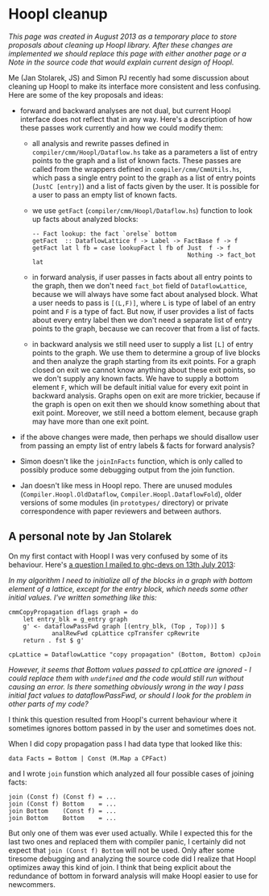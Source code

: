 # Hoopl cleanup



*This page was created in August 2013 as a temporary place to store proposals about cleaning up Hoopl library. After these changes are implemented we should replace this page with either another page or a Note in the source code that would explain current design of Hoopl.*



Me (Jan Stolarek, JS) and Simon PJ recently had some discussion about cleaning up Hoopl to make its interface more consistent and less confusing. Here are some of the key proposals and ideas:


- forward and backward analyses are not dual, but current Hoopl interface does not reflect that in any way. Here's a description of how these passes work currently and how we could modify them:

  - all analysis and rewrite passes defined in `compiler/cmm/Hoopl/Dataflow.hs` take as a parameters a list of entry points to the graph and a list of known facts. These passes are called from the wrappers defined in `compiler/cmm/CmmUtils.hs`, which pass a single entry point to the graph as a list of entry points (`JustC [entry]`) and a list of facts given by the user. It is possible for a user to pass an empty list of known facts.
  - we use `getFact` (`compiler/cmm/Hoopl/Dataflow.hs`) function to look up facts about analyzed blocks:

    ```wiki
    -- Fact lookup: the fact `orelse` bottom
    getFact  :: DataflowLattice f -> Label -> FactBase f -> f
    getFact lat l fb = case lookupFact l fb of Just  f -> f
                                               Nothing -> fact_bot lat
    ```
  - in forward analysis, if user passes in facts about all entry points to the graph, then we don't need `fact_bot` field of `DataflowLattice`, because we will always have some fact about analysed block. What a user needs to pass is `[(L,F)]`, where `L` is type of label of an entry point and `F` is a type of fact. But now, if user provides a list of facts about every entry label then we don't need a separate list of entry points to the graph, because we can recover that from a list of facts.
  - in backward analysis we still need user to supply a list `[L]` of entry points to the graph. We use them to determine a group of live blocks and then analyze the graph starting from its exit points. For a graph closed on exit we cannot know anything about these exit points, so we don't supply any known facts. We have to supply a bottom element `F`, which will be default initial value for every exit point in backward analysis. Graphs open on exit are more trickier, because if the graph is open on exit then we should know something about that exit point. Moreover, we still need a bottom element, because graph may have more than one exit point.
- if the above changes were made, then perhaps we should disallow user from passing an empty list of entry labels & facts for forward analysis?
- Simon doesn't like the `joinInFacts` function, which is only called to possibly produce some debugging output from the join function.
- Jan doesn't like mess in Hoopl repo. There are unused modules (`Compiler.Hoopl.OldDataflow`, `Compiler.Hoopl.DataflowFold`), older versions of some modules (in `prototypes/` directory) or private correspondence with paper reviewers and between authors.

## A personal note by Jan Stolarek



On my first contact with Hoopl I was very confused by some of its behaviour. Here's [
a question I mailed to ghc-devs on 13th July 2013](http://www.haskell.org/pipermail/ghc-devs/2013-July/001757.html):



*In my algorithm I need to initialize all of the blocks in a graph with bottom element of a lattice, except for the entry block, which needs some other initial values. I've written something like this:*


```wiki
cmmCopyPropagation dflags graph = do
    let entry_blk = g_entry graph
    g' <- dataflowPassFwd graph [(entry_blk, (Top , Top))] $
            analRewFwd cpLattice cpTransfer cpRewrite
    return . fst $ g'

cpLattice = DataflowLattice "copy propagation" (Bottom, Bottom) cpJoin
```


*However, it seems that Bottom values passed to cpLattice are ignored - I could replace them with `undefined` and the code would still run without causing an error. Is there something obviously wrong in the way I pass initial fact values to dataflowPassFwd, or should I look for the problem in other parts of my code?*



I think this question resulted from Hoopl's current behaviour where it sometimes ignores bottom passed in by the user and sometimes does not.



When I did copy propagation pass I had data type that looked like this:


```wiki
data Facts = Bottom | Const (M.Map a CPFact)
```


and I wrote `join` funstion which analyzed all four possible cases of joining facts:


```wiki
join (Const f) (Const f) = ...
join (Const f) Bottom    = ...
join Bottom    (Const f) = ...
join Bottom    Bottom    = ...
```


But only one of them was ever used actually. While I expected this for the last two ones and replaced them with compiler panic, I certainly did not expect that `join (Const f) Bottom` will not be used. Only after some tiresome debugging and analyzing the source code did I realize that Hoopl optimizes away this kind of join. I think that being explicit about the redundance of bottom in forward analysis will make Hoopl easier to use for newcommers.


